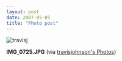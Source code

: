 ```yaml
---
layout: post
date: 2007-05-05
title: "Photo post"
---
```

![travisj](/images/0d93da50de67c4f9d4a99926988fc3b8cc3b4e21fabf6d0071a37b2c814cc8d0.jpg)

<b>IMG_0725.JPG</b> (via <a href="http://www.flickr.com/photos/travisjohnson/485539304/">travisjohnson's Photos</a>)